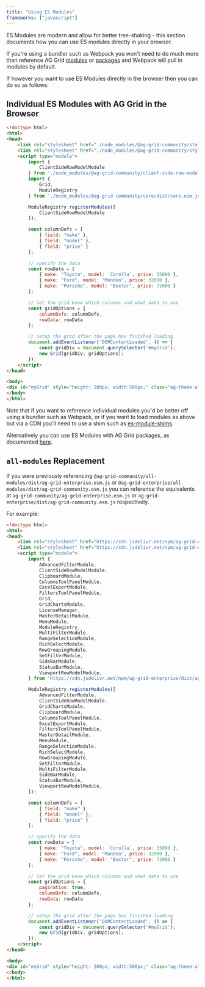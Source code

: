```yaml
---
title: "Using ES Modules"
frameworks: ["javascript"]
---
```


ES Modules are modern and allow for better tree-shaking - this section documents how you can use ES modules directly in your browser.

If you're using a bundler such as Webpack you won't need to do much more than reference AG Grid [modules](/modules/) or [packages](/packages/) and
Webpack will pull in modules by default.

If however you want to use ES Modules directly in the browser then you can do so as follows:

## Individual ES Modules with AG Grid in the Browser

```html
<!doctype html>
<html>
<head>
    <link rel="stylesheet" href="./node_modules/@ag-grid-community/styles/ag-grid.css">
    <link rel="stylesheet" href="./node_modules/@ag-grid-community/styles/ag-theme-alpine.css">
    <script type="module">
        import {
            ClientSideRowModelModule
        } from './node_modules/@ag-grid-community/client-side-row-model/dist/client-side-row-model.esm.js';
        import {
            Grid,
            ModuleRegistry
        } from './node_modules/@ag-grid-community/core/dist/core.esm.js';

        ModuleRegistry.registerModules([
            ClientSideRowModelModule
        ]);

        const columnDefs = [
            { field: "make" },
            { field: "model" },
            { field: "price" }
        ];

        // specify the data
        const rowData = [
            { make: "Toyota", model: `Corolla`, price: 35000 },
            { make: "Ford", model: "Mondeo", price: 32000 },
            { make: "Porsche", model: "Boxter", price: 72000 }
        ];

        // let the grid know which columns and what data to use
        const gridOptions = {
            columnDefs: columnDefs,
            rowData: rowData
        };

        // setup the grid after the page has finished loading
        document.addEventListener('DOMContentLoaded', () => {
            const gridDiv = document.querySelector('#myGrid');
            new Grid(gridDiv, gridOptions);
        });
    </script>
</head>

<body>
<div id="myGrid" style="height: 200px; width:500px;" class="ag-theme-alpine"></div>
</body>
</html>
```

Note that if you want to reference individual modules you'd be better off using a bundler such as Webpack, or if you want to load modules as above but
via a CDN you'll need to use a shim such as [es-module-shims](https://www.npmjs.com/package/es-module-shims?activeTab=readme).

Alternatively you can use ES Modules with AG Grid packages, as documented [here](/esm-packages/).

## `all-modules` Replacement

If you were previously referencing `@ag-grid-community/all-modules/dist/ag-grid-enterprise.esm.js` or `@ag-grid-enterprise/all-modules/dist/ag-grid-community.esm.js` 
you can reference the equivalents at `ag-grid-community/ag-grid-enterprise.esm.js` or `ag-grid-enterprise/dist/ag-grid-community.esm.js` respectively.

For example:

```html
<!doctype html>
<html>
<head>
    <link rel="stylesheet" href="https://cdn.jsdelivr.net/npm/ag-grid-enterprise/styles/ag-grid.css">
    <link rel="stylesheet" href="https://cdn.jsdelivr.net/npm/ag-grid-enterprise/styles/ag-theme-alpine.css">
    <script type="module">
        import {
            AdvancedFilterModule,
            ClientSideRowModelModule,
            ClipboardModule,
            ColumnsToolPanelModule,
            ExcelExportModule,
            FiltersToolPanelModule,
            Grid,
            GridChartsModule,
            LicenseManager,
            MasterDetailModule,
            MenuModule,
            ModuleRegistry,
            MultiFilterModule,
            RangeSelectionModule,
            RichSelectModule,
            RowGroupingModule,
            SetFilterModule,
            SideBarModule,
            StatusBarModule,
            ViewportRowModelModule,
        } from 'https://cdn.jsdelivr.net/npm/ag-grid-enterprise/dist/ag-grid-enterprise.esm.js';

        ModuleRegistry.registerModules([
            AdvancedFilterModule,
            ClientSideRowModelModule,
            GridChartsModule,
            ClipboardModule,
            ColumnsToolPanelModule,
            ExcelExportModule,
            FiltersToolPanelModule,
            MasterDetailModule,
            MenuModule,
            RangeSelectionModule,
            RichSelectModule,
            RowGroupingModule,
            SetFilterModule,
            MultiFilterModule,
            SideBarModule,
            StatusBarModule,
            ViewportRowModelModule,
        ]);

        const columnDefs = [
            { field: "make" },
            { field: "model" },
            { field: "price" }
        ];

        // specify the data
        const rowData = [
            { make: "Toyota", model: `Corolla`, price: 35000 },
            { make: "Ford", model: "Mondeo", price: 32000 },
            { make: "Porsche", model: "Boxter", price: 72000 }
        ];

        // let the grid know which columns and what data to use
        const gridOptions = {
            pagination: true,
            columnDefs: columnDefs,
            rowData: rowData
        };

        // setup the grid after the page has finished loading
        document.addEventListener('DOMContentLoaded', () => {
            const gridDiv = document.querySelector('#myGrid');
            new Grid(gridDiv, gridOptions);
        });
    </script>
</head>

<body>
<div id="myGrid" style="height: 200px; width:500px;" class="ag-theme-alpine"></div>
</body>
</html>
```
